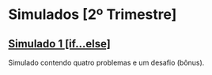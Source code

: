 # Simulados [2º Trimestre]

## [Simulado 1 [if...else]](01_if-else/README.md)
Simulado contendo quatro problemas e um desafio (bônus).